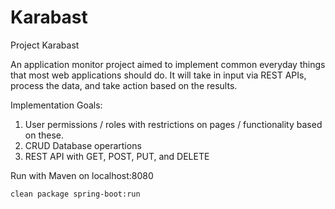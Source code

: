 # Karabast
Project Karabast

An application monitor project aimed to implement common everyday things that most web applications should do. It will take in input via REST APIs, process the data, and take action based on the results.

Implementation Goals:
1. User permissions / roles with restrictions on pages / functionality based on these.
2. CRUD Database operartions
3. REST API with GET, POST, PUT, and DELETE

Run with Maven on localhost:8080

```clean package spring-boot:run```
